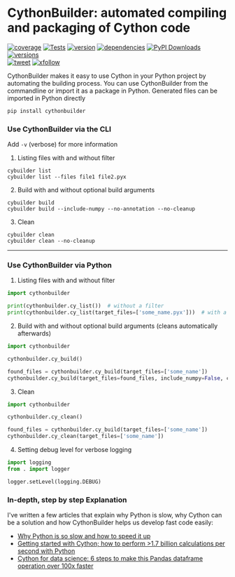 # CythonBuilder: automated compiling and packaging of Cython code
[![coverage](https://img.shields.io/codecov/c/github/mike-huls/cythonbuilder)](https://codecov.io/gh/mike-huls/cythonbuilder)
[![Tests](https://github.com/mike-huls/cythonbuilder/actions/workflows/tests.yml/badge.svg)](https://github.com/mike-huls/cythonbuilder/actions/workflows/tests.yml)
[![version](https://img.shields.io/pypi/v/cythonbuilder?color=%2334D058&label=pypi%20package)](https://pypi.org/project/cythonbuilder)
[![dependencies](https://img.shields.io/librariesio/release/pypi/cythonbuilder)](https://pypi.org/project/cythonbuilder)
[![PyPI Downloads](https://img.shields.io/pypi/dm/cythonbuilder.svg?label=PyPI%20downloads)](https://pypistats.org/packages/cythonbuilder)
[![versions](https://img.shields.io/pypi/pyversions/cythonbuilder.svg?color=%2334D058)](https://pypi.org/project/cythonbuilder)
<br>
[![tweet](https://img.shields.io/twitter/url?style=social&url=https%3A%2F%2Fgithub.com%2Fmike-huls%2Fcythonbuilder)](https://twitter.com/intent/tweet?text=Check%20this%20out:&url=https%3A%2F%2Fgithub.com%2Fmike-huls%2Fcythonbuilder) 
[![xfollow](https://img.shields.io/twitter/follow/mike_huls)](https://twitter.com/intent/follow?screen_name=mike_huls)


CythonBuilder makes it easy to use Cython in your Python project by automating the building process.
You can use CythonBuilder from the commandline or import it as a package in Python. 
Generated files can be imported in Python directly

```sh
pip install cythonbuilder
```


### Use CythonBuilder via the CLI
Add `-v` (verbose) for more information 
1. Listing files with and without filter
```commandlinead
cybuilder list
cybuilder list --files file1 file2.pyx
```

2. Build with and without optional build arguments 
```commandline
cybuilder build
cybuilder build --include-numpy --no-annotation --no-cleanup
```

3. Clean
```commandline
cybuilder clean 
cybuilder clean --no-cleanup
```

<hr>

### Use CythonBuilder via Python
1. Listing files with and without filter

```python
import cythonbuilder

print(cythonbuilder.cy_list())  # without a filter
print(cythonbuilder.cy_list(target_files=['some_name.pyx']))  # with a filter
```

2. Build with and without optional build arguments  (cleans automatically afterwards)

```python
import cythonbuilder

cythonbuilder.cy_build()

found_files = cythonbuilder.cy_build(target_files=['some_name'])
cythonbuilder.cy_build(target_files=found_files, include_numpy=False, create_annotations=False)
```

3. Clean

```python
import cythonbuilder

cythonbuilder.cy_clean()

found_files = cythonbuilder.cy_build(target_files=['some_name'])
cythonbuilder.cy_clean(target_files=['some_name'])
```

4. Setting debug level for verbose logging

```python
import logging
from . import logger

logger.setLevel(logging.DEBUG)
```


### In-depth, step by step Explanation
I've written a few articles that explain why Python is slow, why Cython can be a solution and how CythonBuilder helps us develop fast code easily:
- [Why Python is so slow and how to speed it up](https://mikehuls.com/why-is-python-so-slow-and-how-to-speed-it-up-6720e14a1ca260001b1c0cba)
- [Getting started with Cython; how to perform >1.7 billion calculations per second with Python](https://mikehuls.com/getting-started-with-cython-how-to-perform-1-7-billion-calculations-per-second-in-python-6720e14a1ca260001b1c0ccf)
- [Cython for data science: 6 steps to make this Pandas dataframe operation over 100x faster](https://mikehuls.com/cython-for-data-science-6-steps-to-make-this-pandas-dataframe-operation-over-100x-faster-6720e14a1ca260001b1c0d07/)
